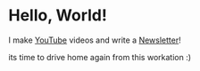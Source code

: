 # Hello, World!

I make [YouTube](https://youtube.com/@fabianfrankwerner) videos and write a [Newsletter](https://fabianfrankwerner.com/newsletter)!

its time to drive home again from this workation :)
